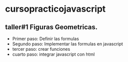# cursopracticojavascript


## taller#1 Figuras Geometricas. 
- Primer paso: Definir las formulas
- Segundo paso: Implementar las formulas en javascript
- tercer paso: crear funciones
- cuarto paso: integrar javascript con html